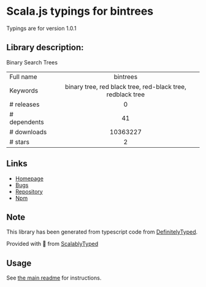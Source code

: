 
# Scala.js typings for bintrees

Typings are for version 1.0.1

## Library description:
Binary Search Trees

|                    |                 |
| ------------------ | :-------------: |
| Full name          | bintrees |
| Keywords           | binary tree, red black tree, red-black tree, redblack tree |
| # releases         | 0 |
| # dependents       | 41 |
| # downloads        | 10363227 |
| # stars            | 2 |

## Links
- [Homepage](https://github.com/vadimg/js_bintrees#readme)
- [Bugs](https://github.com/vadimg/js_bintrees/issues)
- [Repository](https://github.com/vadimg/js_bintrees)
- [Npm](https://www.npmjs.com/package/bintrees)
    


## Note
This library has been generated from typescript code from [DefinitelyTyped](https://definitelytyped.org).

Provided with :purple_heart: from [ScalablyTyped](https://github.com/oyvindberg/ScalablyTyped)

## Usage
See [the main readme](../../readme.md) for instructions.



